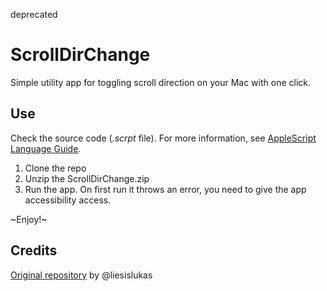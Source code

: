 deprecated

# ScrollDirChange

Simple utility app for toggling scroll direction on your Mac with one click.

## Use

Check the source code (*.scrpt* file). For more information, see [AppleScript Language Guide](https://developer.apple.com/library/archive/documentation/AppleScript/Conceptual/AppleScriptLangGuide/introduction/ASLR_intro.html#//apple_ref/doc/uid/TP40000983-CH208-SW1).

1. Clone the repo
2. Unzip the ScrollDirChange.zip
3. Run the app. On first run it throws an error, you need to give the app accessibility access.

~Enjoy!~


## Credits

[Original repository](https://github.com/liesislukas/apple-scroll-direction-auto-toggle) by @liesislukas
